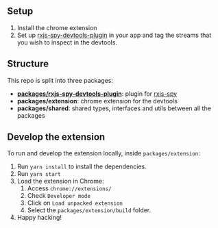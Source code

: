 ## Setup
1. Install the chrome extension
2. Set up [rxjs-spy-devtools-plugin](https://github.com/ardoq/rxjs-devtools/tree/master/packages/rxjs-spy-devtools-plugin) in your app and tag the streams that you wish to inspect in the devtools.

## Structure

This repo is split into three packages:
- **[packages/rxjs-spy-devtools-plugin](https://github.com/ardoq/rxjs-devtools/tree/master/packages/rxjs-spy-devtools-plugin)**: plugin for [rxjs-spy](https://github.com/cartant/rxjs-spy)
- **packages/extension**: chrome extension for the devtools
- **packages/shared**: shared types, interfaces and utils between all the packages

## Develop the extension
To run and develop the extension locally, inside `packages/extension`:
1. Run `yarn install` to install the dependencies.
2. Run `yarn start`
3. Load the extension in Chrome:
   1. Access `chrome://extensions/`
   2. Check `Developer mode`
   3. Click on `Load unpacked extension`
   4. Select the `packages/extension/build` folder.
4. Happy hacking!

